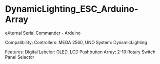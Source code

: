 # DynamicLighting_ESC_Arduino-Array
eXternal Serial Commander - Arduino

Compatibility:
  Controllers: MEGA 2560, UNO
  System: DynamicLighting
  
Features:
  Digital Labeler: OLED, LCD
  Pushbutton Array: 2-10
  Rotary Switch Panel Selector
